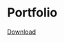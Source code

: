 # Portfolio

<a href="https://votre-utilisateur.github.io/votre-projet/assets/mon-fichier.pdf" target="_blank">
    Download
</a>
